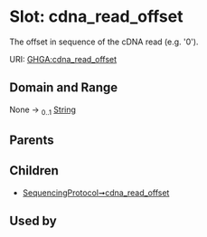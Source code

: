 
# Slot: cdna_read_offset


The offset in sequence of the cDNA read (e.g. '0').

URI: [GHGA:cdna_read_offset](https://w3id.org/GHGA/cdna_read_offset)


## Domain and Range

None &#8594;  <sub>0..1</sub> [String](types/String.md)

## Parents


## Children

 *  [SequencingProtocol➞cdna_read_offset](SequencingProtocol_cdna_read_offset.md)

## Used by

